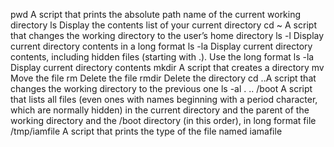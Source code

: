 pwd A script that prints the absolute path name of the current working directory
ls Display the contents list of your current directory
cd ~ A script that changes the working directory to the user’s home directory
ls -l Display current directory contents in a long format
ls -la Display current directory contents, including hidden files (starting with .). Use the long format
ls -la Display current directory contents
mkdir A script that creates a directory
mv Move the file
rm Delete the file
rmdir Delete the directory
cd ..A script that changes the working directory to the previous one
ls -al . .. /boot A script that lists all files (even ones with names beginning with a period character, which are normally hidden) in the current directory and the parent of the working directory and the /boot directory (in this order), in long format
file /tmp/iamfile A script that prints the type of the file named iamafile
